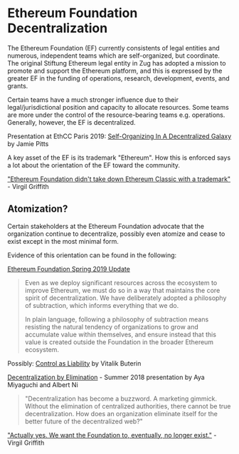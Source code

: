 # Ethereum Foundation Decentralization

The Ethereum Foundation (EF) currently consistents of legal entities and numerous, independent teams which are self-organized, but coordinate. The original Stiftung Ethereum legal entity in Zug has adopted a mission to promote and support the Ethereum platform, and this is expressed by the greater EF in the funding of operations, research, development, events, and grants.

Certain teams have a much stronger influence due to their legal/jurisdictional position and capacity to allocate resources. Some teams are more under the control of the resource-bearing teams e.g. operations. Generally, however, the EF is decentralized.

Presentation at EthCC Paris 2019: [Self-Organizing In A Decentralized Galaxy](https://jpitts.github.io/ethcc-2019-self-organizing-presentation/) by Jamie Pitts

A key asset of the EF is its trademark "Ethereum". How this is enforced says a lot about the orientation of the EF toward the community.

["Ethereum Foundation didn't take down Ethereum Classic with a trademark"](https://twitter.com/virgilgr/status/1122849831511138304) - Virgil Griffith

## Atomization?

Certain stakeholders at the Ethereum Foundation advocate that the organization continue to decentralize, possibly even atomize and cease to exist except in the most minimal form.

Evidence of this orientation can be found in the following:

[Ethereum Foundation Spring 2019 Update](https://blog.ethereum.org/2019/05/21/ethereum-foundation-spring-2019-update/)

> Even as we deploy significant resources across the ecosystem to improve Ethereum, we must do so in a way that maintains the core spirit of decentralization. We have deliberately adopted a philosophy of subtraction, which informs everything that we do.
> 
> In plain language, following a philosophy of subtraction means resisting the natural tendency of organizations to grow and accumulate value within themselves, and ensure instead that this value is created outside the Foundation in the broader Ethereum ecosystem.

Possibly: [Control as Liability](https://vitalik.ca/general/2019/05/09/control_as_liability.html) by Vitalik Buterin

[Decentralization by Elimination](https://www.decentralizedweb.net/videos/talk-decentralization-by-elimination/) - Summer 2018 presentation by Aya Miyaguchi and Albert Ni

> "Decentralization has become a buzzword. A marketing gimmick. Without the elimination of centralized authorities, there cannot be true decentralization. How does an organization eliminate itself for the better future of the decentralized web?"

["Actually yes.  We want the Foundation to, eventually, no longer exist."](https://twitter.com/virgilgr/status/1123751096068055041) - Virgil Griffith

